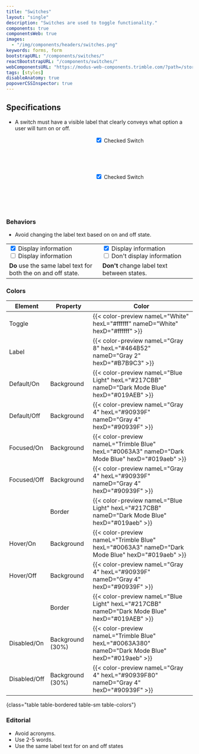 ```yaml
---
title: "Switches"
layout: "single"
description: "Switches are used to toggle functionality."
components: true
componentsWeb: true
images:
  - "/img/components/headers/switches.png"
keywords: forms, form
bootstrapURL: "/components/switches/"
reactBootstrapURL: "/components/switches/"
webComponentsURL: "https://modus-web-components.trimble.com/?path=/story/user-inputs-switch--default"
tags: [styles]
disableAnatomy: true
popoverCSSInspector: true
---
```


## Specifications

- A switch must have a visible label that clearly conveys what option a user will turn on or off.

<div class="guide-example-block bg-secondary py-4" style="padding-left: 240px !important; --bs-bg-opacity: 0.03; min-height: 98px">
  <div class="guide-sample py-2">
  <div class="form-check form-switch my-2">
  <input class="form-check-input pe-none"
    type="checkbox"
    id="flexCheckChecked"
    data-bs-toggle="popover"
    data-bs-placement="left"
    data-bs-custom-class="popover-css-inspector"
    data-css-inspector-hide="b-radius color font-size margin padding"
    checked>
  <label
    class="form-check-label pe-none"
    for="flexCheckChecked"
    data-bs-toggle="popover"
    data-bs-placement="right"
    data-bs-custom-class="popover-css-inspector"
    data-css-inspector-hide="bg-color b-radius height margin padding"
    data-css-inspector-show="color font-size">
    Checked Switch
  </label>
</div>
</div>
</div>

<div class="guide-example-block bg-secondary py-5" style="padding-left: 240px !important; --bs-bg-opacity: 0.03; min-height: 98px">
  <div class="guide-sample py-2">
  <div class="form-check form-check-sm form-switch my-2">
  <input class="form-check-input pe-none"
    type="checkbox"
    id="flexCheckCheckedSmall"
    data-bs-toggle="popover"
    data-bs-placement="left"
    data-bs-custom-class="popover-css-inspector"
    data-css-inspector-hide="b-radius color font-size margin max-width padding"
    checked>
  <label
    class="form-check-label pe-none"
    for="flexCheckCheckedSmall"
    data-bs-toggle="popover"
    data-bs-placement="right"
    data-bs-custom-class="popover-css-inspector"
    data-css-inspector-hide="bg-color b-radius height margin padding"
    data-css-inspector-show="color font-size">
    Checked Switch
  </label>
</div>
</div>
</div>

### Behaviors

- Avoid changing the label text based on on and off state.

<table class="table table-bordered">
  <tr>
    <td class="py-3" width="50%">
      <div class="form-check form-switch mb-1">
        <input class="form-check-input" type="checkbox" role="switch" id="flexSwitchCheckChecked" checked>
        <label class="form-check-label" for="flexSwitchCheckChecked">Display information</label>
      </div>
      <div class="form-check form-switch">
        <input class="form-check-input" type="checkbox" role="switch" id="flexSwitchCheckDefault">
        <label class="form-check-label" for="flexSwitchCheckDefault">Display information</label>
      </div>
    </td>
    <td class="py-3">
      <div class="form-check form-switch mb-1">
        <input class="form-check-input" type="checkbox" role="switch" id="flexSwitchCheckChecked3" checked>
        <label class="form-check-label" for="flexSwitchCheckChecked3">Display information</label>
      </div>
      <div class="form-check form-switch">
        <input class="form-check-input" type="checkbox" role="switch" id="flexSwitchCheckDefault4">
        <label class="form-check-label" for="flexSwitchCheckDefault4">Don't display information</label>
      </div>
    </td>
  </tr>
  <tr>
    <td class="do">
      <strong class="text-success">Do</strong> use the same label text for both
      the on and off state.
    </td>
    <td class="dont">
      <strong class="text-danger">Don't</strong> change label text between
      states.
    </td>
  </tr>
</table>

### Colors

<!-- prettier-ignore-start -->
| Element      | Property         | Color                                                                                             |
| ------------ | ---------------- | ------------------------------------------------------------------------------------------------- |
| Toggle       |                  | {{< color-preview nameL="White" hexL="#ffffff" nameD="White" hexD="#ffffff" >}}                   |
| Label        |                  | {{< color-preview nameL="Gray 8" hexL="#464B52" nameD="Gray 2" hexD="#B7B9C3" >}}                 |
| Default/On   | Background       | {{< color-preview nameL="Blue Light" hexL="#217CBB" nameD="Dark Mode Blue" hexD="#019AEB" >}}     |
| Default/Off  | Background       | {{< color-preview nameL="Gray 4" hexL="#90939F" nameD="Gray 4" hexD="#90939F" >}}                 |
| Focused/On   | Background       | {{< color-preview nameL="Trimble Blue" hexL="#0063A3" nameD="Dark Mode Blue" hexD="#019aeb" >}}   |
| Focused/Off  | Background       | {{< color-preview nameL="Gray 4" hexL="#90939F" nameD="Gray 4" hexD="#90939F" >}}                 |
|              | Border           | {{< color-preview nameL="Blue Light" hexL="#217CBB" nameD="Dark Mode Blue" hexD="#019aeb" >}}     |
| Hover/On     | Background       | {{< color-preview nameL="Trimble Blue" hexL="#0063A3" nameD="Dark Mode Blue" hexD="#019aeb" >}}   |
| Hover/Off    | Background       | {{< color-preview nameL="Gray 4" hexL="#90939F" nameD="Gray 4" hexD="#90939F" >}}                 |
|              | Border           | {{< color-preview nameL="Blue Light" hexL="#217CBB" nameD="Dark Mode Blue" hexD="#019AEB" >}}     |
| Disabled/On  | Background (30%) | {{< color-preview nameL="Trimble Blue" hexL="#0063A380" nameD="Dark Mode Blue" hexD="#019aeb" >}} |
| Disabled/Off | Background (30%) | {{< color-preview nameL="Gray 4" hexL="#90939F80" nameD="Gray 4" hexD="#90939F" >}}               |
{class="table table-bordered table-sm table-colors"}
<!-- prettier-ignore-end -->

### Editorial

- Avoid acronyms.
- Use 2-5 words.
- Use the same label text for on and off states

<style>
[data-bs-theme="dark"] .custom-switch .custom-control-input:checked~.custom-control-label:hover::before {
  background-color: #0063a3;
  border-color: #0063a3;
}
[data-bs-theme="light"] .custom-switch .custom-control-input:checked~.custom-control-label:hover::before {
  background-color: #0063a3;
  border-color: #0063a3;
}
</style>
